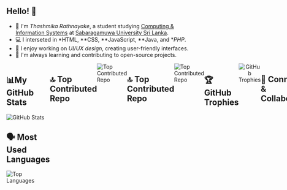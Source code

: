 ## Hello! 👋

- 👋 I'm *Thashmika Rathnayake*, a student studying [Computing & Information Systems](https://www.sab.ac.lk/computing/undergraduate/bsc-is-about) at [Sabaragamuwa University Sri Lanka](https://www.sab.ac.lk/).
- 💻 I interseted in *HTML, **CSS, **JavaScript, **Java, and **PHP*.
- 🎨 I enjoy working on *UI/UX design*, creating user-friendly interfaces.
- 🌱 I'm always learning and contributing to open-source projects.


<div style="display: flex;">
<div style="flex: 1;">
<h2>📊My GitHub Stats</h2>
  <img alt="GitHub Stats" src="https://github-readme-stats.vercel.app/api?username=ThashmikaRathnayake&show_icons=true&theme=cobalt"/>


  <div style="flex: 1;">
    <h2>🗣 Most Used Languages</h2>
    <img alt="Top Languages" src="https://github-readme-stats.vercel.app/api/top-langs/?username=ThashmikaRathnayake&layout=compact&theme=cobalt"/>
  </div>
</div>


## 🔝 Top Contributed Repo
<div>

<img alt="Top Contributed Repo" src="https://github-contributor-stats.vercel.app/api?username=ThashmikaRathnayake&limit=5&theme=dark&combine_all_yearly_contributions=true"/>
</div>

## 🔝 Top Contributed Repo
<div>
<img alt="Top Contributed Repo" src="https://github-readme-stats.vercel.app/api/top-langs/?username=ThashmikaRathnayake&layout=compact&theme=dark"/>
</div>

<h2>🏆 GitHub Trophies</h2>
<div align="center">
  <img alt="GitHub Trophies" src="https://github-profile-trophy.vercel.app/?username=ThashmikaRathnayake&theme=highcontrast&no-frame=false&no-bg=true&margin-w=4"/>
</div>


## 💛 Connect & Collaborate

<div>
<a href="[your portfolio link]">
  <img src="https://img.shields.io/badge/PORTFOLIO-000000?style=for-the-badge&logoColor=white" />
</a>
<a href="https://www.linkedin.com/in/thashmika-rathnayake-799831314/">
  <img src="https://img.shields.io/badge/LINKEDIN-0077B5?style=for-the-badge&logoColor=white" />
</a>
<a href="mailto:thashrath7@gmail.com">
  <img src="https://img.shields.io/badge/EMAIL-D14836?style=for-the-badge&logo=Gmail&logoColor=white" alt="Email Badge" />
</a>

</div>
